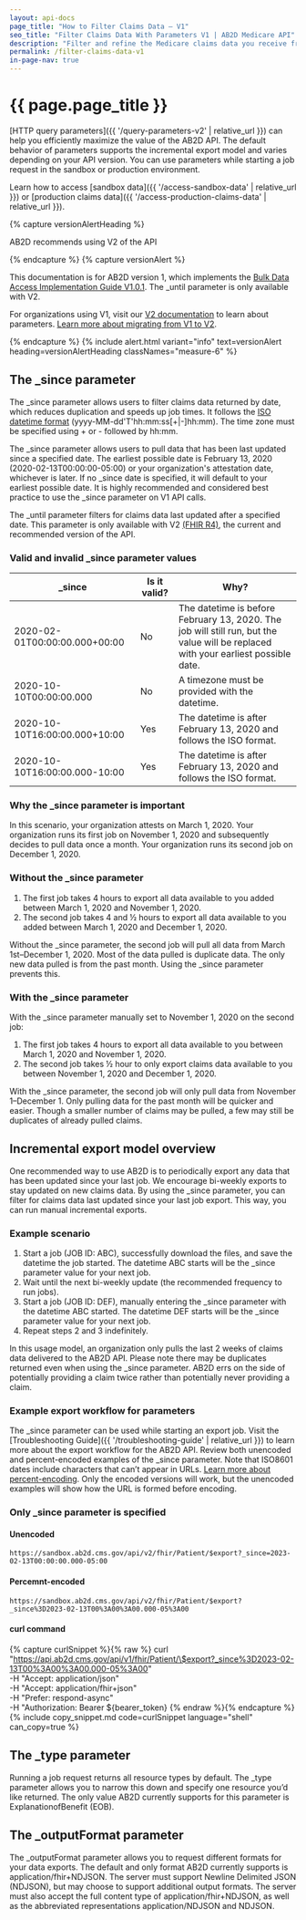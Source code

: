 ```yaml
---
layout: api-docs
page_title: "How to Filter Claims Data – V1"
seo_title: "Filter Claims Data With Parameters V1 | AB2D Medicare API"
description: "Filter and refine the Medicare claims data you receive from the AB2D API for faster job times and more efficient requests."
permalink: /filter-claims-data-v1
in-page-nav: true
---
```


# {{ page.page_title }}

[HTTP query parameters]({{ '/query-parameters-v2' | relative_url }}) can help you efficiently maximize the value of the AB2D API. The default behavior of parameters supports the incremental export model and varies depending on your API version. You can use parameters while starting a job request in the sandbox or production environment.

Learn how to access [sandbox data]({{ '/access-sandbox-data' | relative_url }}) or [production claims data]({{ '/access-production-claims-data' | relative_url }}).

{% capture versionAlertHeading %}
  <p class="usa-alert__heading text-bold">
    AB2D recommends using V2 of the API
  </p>
{% endcapture %}
{% capture versionAlert %}
    <p>
        This documentation is for AB2D version 1, which implements the <a href="https://hl7.org/fhir/uv/bulkdata/STU1.0.1/">Bulk Data Access Implementation Guide V1.0.1</a>. The _until parameter is only available with V2. 
    </p>
    <p>    
        For organizations using V1, visit our <a href="{{ '/filter-claims-data-v2' | relative_url }}">V2 documentation</a> to learn about parameters. <a href="https://github.com/CMSgov/ab2d-pdp-documentation/raw/main/AB2D%20STU3-R4%20Migration%20Guide%20Final.xlsx">Learn more about migrating from V1 to V2</a>.
    </p>
{% endcapture %}
{% include alert.html variant="info" text=versionAlert heading=versionAlertHeading classNames="measure-6" %}

## The \_since parameter

<p> The _since parameter allows users to filter claims data returned by date, which reduces duplication and speeds up job times. It follows the <a href="https://en.wikipedia.org/wiki/ISO_8601">ISO datetime format</a> (yyyy-MM-dd'T'hh:mm:ss[+|-]hh:mm). The time zone must be specified using + or - followed by hh:mm.</p>

The \_since parameter allows users to pull data that has been last updated since a specified date. The earliest possible date is February 13, 2020 (2020-02-13T00:00:00-05:00) or your organization's attestation date, whichever is later. If no \_since date is specified, it will default to your earliest possible date. It is highly recommended and considered best practice to use the \_since parameter on V1 API calls.

The \_until parameter filters for claims data last updated after a specified date. This parameter is only available with V2 [(FHIR R4)](https://api.ab2d.cms.gov/api/v2/fhir), the current and recommended version of the API.

### Valid and invalid \_since parameter values

<table class="usa-table usa-table--stacked usa-table--borderless">
    <thead>
        <tr>
            <th scope="col">_since</th>
            <th scope="col">Is it valid?</th>
            <th scope="col">Why?</th>
        </tr>
    </thead>
    <tbody>
        <tr>
            <td data-label="_since">2020-02-01T00:00:00.000+00:00</td>
            <td data-label="Is it valid?">No</td>
            <td data-label="Why?">The datetime is before February 13, 2020. The job will still run, but the value will be replaced with your earliest possible date.</td>
        </tr>
        <tr>
            <td data-label="_since">2020-10-10T00:00:00.000</td>
            <td data-label="Is it valid?">No</td>
            <td data-label="Why?">A timezone must be provided with the datetime.</td>
        </tr>
        <tr>
            <td data-label="_since">2020-10-10T16:00:00.000+10:00</td>
            <td data-label="Is it valid?">Yes</td>
            <td data-label="Why?">The datetime is after February 13, 2020 and follows the ISO format.</td>
        </tr>
        <tr>
            <td data-label="_since">2020-10-10T16:00:00.000-10:00</td>
            <td data-label="Is it valid?">Yes</td>
            <td data-label="Why?">The datetime is after February 13, 2020 and follows the ISO format.</td>
        </tr>
    </tbody>
</table>

### Why the \_since parameter is important

In this scenario, your organization attests on March 1, 2020. Your organization runs its first job on November 1, 2020 and subsequently decides to pull data once a month. Your organization runs its second job on December 1, 2020.

### Without the \_since parameter

1. The first job takes 4 hours to export all data available to you added between March 1, 2020 and November 1, 2020.
2. The second job takes 4 and ½ hours to export all data available to you added between March 1, 2020 and December 1, 2020.

Without the \_since parameter, the second job will pull all data from March 1st–December 1, 2020. Most of the data pulled is duplicate data. The only new data pulled is from the past month. Using the \_since parameter prevents this.

### With the \_since parameter

With the \_since parameter manually set to November 1, 2020 on the second job:

1. The first job takes 4 hours to export all data available to you between March 1, 2020 and November 1, 2020.
2. The second job takes ½ hour to only export claims data available to you between November 1, 2020 and December 1, 2020.

With the \_since parameter, the second job will only pull data from November 1–December 1. Only pulling data for the past month will be quicker and easier. Though a smaller number of claims may be pulled, a few may still be duplicates of already pulled claims.

## Incremental export model overview

One recommended way to use AB2D is to periodically export any data that has been updated since your last job. We encourage bi-weekly exports to stay updated on new claims data. By using the \_since parameter, you can filter for claims data last updated since your last job export. This way, you can run manual incremental exports.

### Example scenario

1. Start a job (JOB ID: ABC), successfully download the files, and save the datetime the job started. The datetime ABC starts will be the \_since parameter value for your next job.
2. Wait until the next bi-weekly update (the recommended frequency to run jobs).
3. Start a job (JOB ID: DEF), manually entering the \_since parameter with the datetime ABC started. The datetime DEF starts will be the \_since parameter value for your next job.
4. Repeat steps 2 and 3 indefinitely.

In this usage model, an organization only pulls the last 2 weeks of claims data delivered to the AB2D API. Please note there may be duplicates returned even when using the \_since parameter. AB2D errs on the side of potentially providing a claim twice rather than potentially never providing a claim.

### Example export workflow for parameters

The \_since parameter can be used while starting an export job. Visit the [Troubleshooting Guide]({{ '/troubleshooting-guide' | relative_url }}) to learn more about the export workflow for the AB2D API.
Review both unencoded and percent-encoded examples of the \_since parameter. Note that ISO8601 dates include characters that can’t appear in URLs.
[Learn more about percent-encoding](https://en.wikipedia.org/wiki/Percent-encoding). Only the encoded versions will work, but the unencoded examples will show how the URL is formed before encoding.

### Only \_since parameter is specified

#### Unencoded

`https://sandbox.ab2d.cms.gov/api/v2/fhir/Patient/$export?_since=2023-02-13T00:00:00.000-05:00`

#### Percemnt-encoded

`https://sandbox.ab2d.cms.gov/api/v2/fhir/Patient/$export?_since%3D2023-02-13T00%3A00%3A00.000-05%3A00`

#### curl command

{% capture curlSnippet %}{% raw %}
curl "https://api.ab2d.cms.gov/api/v1/fhir/Patient/\$export?_since%3D2023-02-13T00%3A00%3A00.000-05%3A00" \
-H "Accept: application/json" \
-H "Accept: application/fhir+json" \
-H "Prefer: respond-async" \
-H "Authorization: Bearer ${bearer_token}
{% endraw %}{% endcapture %}
{% include copy_snippet.md code=curlSnippet language="shell" can_copy=true %}

## The \_type parameter

Running a job request returns all resource types by default. The \_type parameter allows you to narrow this down and specify one resource you’d like returned. The only value AB2D currently supports for this parameter is ExplanationofBenefit (EOB).

## The \_outputFormat parameter

The \_outputFormat parameter allows you to request different formats for your data exports. The default and only format AB2D currently supports is application/fhir+NDJSON. The server must support Newline Delimited JSON (NDJSON), but may choose to support additional output formats. The server must also accept the full content type of application/fhir+NDJSON, as well as the abbreviated representations application/NDJSON and NDJSON.
